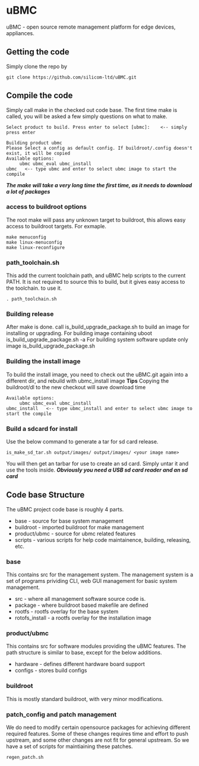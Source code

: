 # uBMC
uBMC - open source remote management platform for edge devices, appliances.
## Getting the code
Simply clone the repo by 
```
git clone https://github.com/silicom-ltd/uBMC.git
```

## Compile the code
Simply call make in the checked out code base.
The first time make is called, you will be asked a few simply questions on what to make.

```
Select product to build. Press enter to select [ubmc]:    <-- simply press enter

Building product ubmc
Please Select a config as default config. If buildroot/.config doesn't exist, it will be copied
Available options:
	 ubmc ubmc_eval ubmc_install
ubmc   <-- type ubmc and enter to select ubmc image to start the compile
```
***The make will take a very long time the first time, as it needs to download a lot of packages***
### access to buildroot options
The root make will pass any unknown target to buildroot, this allows easy access to buildroot targets. For exmaple.
```
make menuconfig
make linux-menuconfig
make linux-reconfigure
```

### path_toolchain.sh
This add the current toolchain path, and uBMC help scripts to the current PATH.
It is not required to source this to build, but it gives easy access to the toolchain.
to use it. 
```
. path_toolchain.sh
```

### Building release
After make is done. call is_build_upgrade_package.sh to build an image for installing or upgrading.
For building image containing uboot
is_build_upgrade_package.sh -a
For building system software update only image
is_build_upgrade_package.sh

### Building the install image
To build the install image, you need to check out the uBMC.git again into a different dir, and rebuild with ubmc_install image
**Tips**
Copying the buildroot/dl to the new checkout will save download time

```
Available options:
	 ubmc ubmc_eval ubmc_install
ubmc_install   <-- type ubmc_install and enter to select ubmc image to start the compile
```

### Build a sdcard for install
Use the below command to generate a tar for sd card release.
```
is_make_sd_tar.sh output/images/ output/images/ <your image name>
```
You will then get an tarbar for use to create an sd card. Simply untar it and use the tools inside. 
***Obviously you need a USB sd card reader and an sd card***


## Code base Structure
The uBMC project code base is roughly 4 parts. 
- base - source for base system management
- buildroot - imported buildroot for make management
- product/ubmc - source for ubmc related features
- scripts - various scripts for help code maintainence, building, releasing, etc.

### base
This contains src for the management system. The management system is a set of programs prividing CLI, web GUI management for basic system management.
- src - where all management software source code is.
- package - where buildroot based makefile are defined
- rootfs - rootfs overlay for the base system
- rotofs_install - a rootfs overlay for the installation image

### product/ubmc
This contains src for software modules providing the uBMC features. The path structure is similar to base, except for the below additions.
- hardware - defines different hardware board support
- configs - stores build configs

### buildroot
This is mostly standard buildroot, with very minor modifications. 


### patch_config and patch management
We do need to modify certain opensource packages for achieving different required features. Some of these changes requires time and effort to push upstream, and some other changes are not fit for general upstream. So we have a set of scripts for maintiaining these patches. 
```
regen_patch.sh
```




